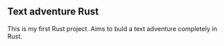 ## Text adventure Rust

This is my first Rust project. Aims to buld a text adventure completely in Rust. 
